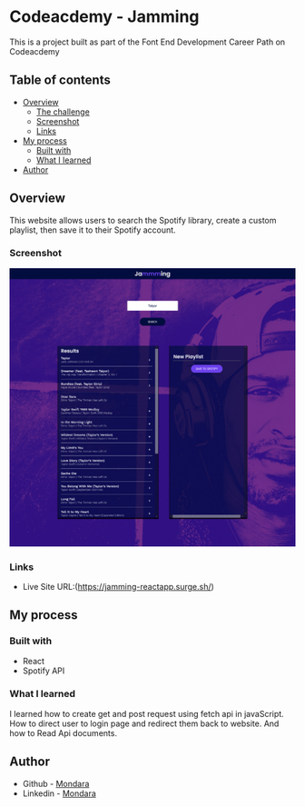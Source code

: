 # Codeacdemy - Jamming

This is a project built as part of the Font End Development Career Path on Codeacdemy

## Table of contents

- [Overview](#overview)
  - [The challenge](#the-challenge)
  - [Screenshot](#screenshot)
  - [Links](#links)
- [My process](#my-process)
  - [Built with](#built-with)
  - [What I learned](#what-i-learned)
- [Author](#author)

## Overview

This website allows users to search the Spotify library, create a custom playlist, then save it to their Spotify account.

### Screenshot

![](./Jamming-Screenshot.png) 

### Links

- Live Site URL:(https://jamming-reactapp.surge.sh/)

## My process

### Built with

- React
- Spotify API

### What I learned
I learned how to create get and post request using fetch api in javaScript.
How to direct user to login page and redirect them back to website.
And how to Read Api documents.

## Author

- Github - [Mondara](https://github.com/Mondara)
- Linkedin - [Mondara](https://www.linkedin.com/in/mondara-thotage/)

